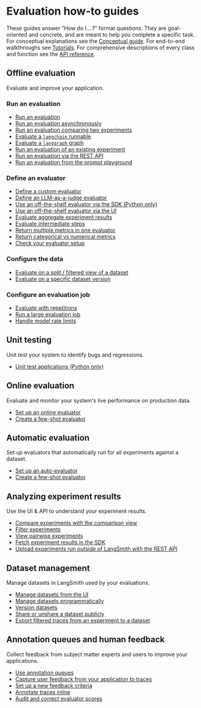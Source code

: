 # Evaluation how-to guides

These guides answer “How do I….?” format questions.
They are goal-oriented and concrete, and are meant to help you complete a specific task.
For conceptual explanations see the [Conceptual guide](./concepts).
For end-to-end walkthroughs see [Tutorials](./tutorials).
For comprehensive descriptions of every class and function see the [API reference](https://langsmith-sdk.readthedocs.io/en/latest/evaluation.html).

## Offline evaluation

Evaluate and improve your application.

### Run an evaluation

- [Run an evaluation](./how_to_guides/evaluation/evaluate_llm_application)
- [Run an evaluation asynchronously](./how_to_guides/evaluation/async)
- [Run an evaluation comparing two experiments](./how_to_guides/evaluation/evaluate_pairwise)
- [Evaluate a `langchain` runnable](./how_to_guides/evaluation/langchain_runnable)
- [Evaluate a `langgraph` graph](./how_to_guides/evaluation/langgraph)
- [Run an evaluation of an existing experiment](./how_to_guides/evaluation/evaluate_existing_experiment)
- [Run an evaluation via the REST API](./how_to_guides/evaluation/run_evals_api_only)
- [Run an evaluation from the prompt playground](./how_to_guides/evaluation/run_evaluation_from_prompt_playground)

### Define an evaluator

- [Define a custom evaluator](./how_to_guides/evaluation/custom_evaluator)
- [Define an LLM-as-a-judge evaluator](./how_to_guides/evaluation/llm_as_judge)
- [Use an off-the-shelf evaluator via the SDK (Python only)](./how_to_guides/evaluation/use_langchain_off_the_shelf_evaluators)
- [Use an off-the-shelf evaluator via the UI](./how_to_guides/evaluation/builtin_evaluators)
- [Evaluate aggregate experiment results](./how_to_guides/evaluation/summary)
- [Evaluate intermediate steps](./how_to_guides/evaluation/evaluate_on_intermediate_steps)
- [Return multiple metrics in one evaluator](./how_to_guides/evaluation/multiple_scores)
- [Return categorical vs numerical metrics](./how_to_guides/evaluation/metric_type)
- [Check your evaluator setup](./how_to_guides/evaluation/check_evaluator)

### Configure the data

- [Evaluate on a split / filtered view of a dataset](./how_to_guides/evaluation/dataset_subset)
- [Evaluate on a specific dataset version](./how_to_guides/evaluation/dataset_version)

### Configure an evaluation job

- [Evaluate with repetitions](./how_to_guides/evaluation/repetition)
- [Run a large evaluation job](./how_to_guides/evaluation/large_job)
- [Handle model rate limits](./how_to_guides/evaluation/rate_limiting)

## Unit testing

Unit test your system to identify bugs and regressions.

- [Unit test applications (Python only)](./how_to_guides/evaluation/unit_testing)

## Online evaluation

Evaluate and monitor your system's live performance on production data.

- [Set up an online evaluator](../../observability/how_to_guides/monitoring/online_evaluations)
- [Create a few-shot evaluator](./how_to_guides/evaluation/create_few_shot_evaluators)

## Automatic evaluation

Set up evaluators that automatically run for all experiments against a dataset.

- [Set up an auto-evaluator](./how_to_guides/evaluation/bind_evaluator_to_dataset)
- [Create a few-shot evaluator](./how_to_guides/evaluation/create_few_shot_evaluators)

## Analyzing experiment results

Use the UI & API to understand your experiment results.

- [Compare experiments with the comparison view](./how_to_guides/evaluation/compare_experiment_results)
- [Filter experiments](./how_to_guides/evaluation/filter_experiments_ui)
- [View pairwise experiments](./how_to_guides/evaluation/evaluate_pairwise#view-pairwise-experiments)
- [Fetch experiment results in the SDK](./how_to_guides/evaluation/fetch_perf_metrics_experiment)
- [Upload experiments run outside of LangSmith with the REST API](./how_to_guides/evaluation/upload_existing_experiments)

## Dataset management

Manage datasets in LangSmith used by your evaluations.

- [Manage datasets from the UI](./how_to_guides/datasets/manage_datasets_in_application)
- [Manage datasets programmatically](./how_to_guides/datasets/manage_datasets_programmatically)
- [Version datasets](./how_to_guides/datasets/version_datasets)
- [Share or unshare a dataset publicly](./how_to_guides/datasets/share_dataset)
- [Export filtered traces from an experiment to a dataset](./how_to_guides/datasets/export_filtered_traces_to_dataset)

## Annotation queues and human feedback

Collect feedback from subject matter experts and users to improve your applications.

- [Use annotation queues](./how_to_guides/human_feedback/annotation_queues)
- [Capture user feedback from your application to traces](./how_to_guides/human_feedback/attach_user_feedback)
- [Set up a new feedback criteria](./how_to_guides/human_feedback/set_up_feedback_criteria)
- [Annotate traces inline](./how_to_guides/human_feedback/annotate_traces_inline)
- [Audit and correct evaluator scores](./how_to_guides/evaluation/audit_evaluator_scores)

